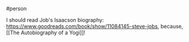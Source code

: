 #person 

I should read Job's Isaacson biography: https://www.goodreads.com/book/show/11084145-steve-jobs, because, [[The Autobiography of a Yogi]]!

